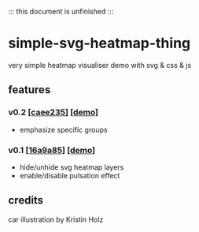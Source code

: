 ::: this document is unfinished :::

# simple-svg-heatmap-thing
very simple heatmap visualiser demo with svg & css & js

## features
### v0.2 [[caee235]](commit/caee235d7bb4c1872ada5f4828105481099a6c38) [[demo]](https://selimhex.com/hsma/IAD/caruso-svg2/)
- emphasize specific groups

### v0.1 [[16a9a85]](commit/031fa36ceb2b1771b3892f2fca5198b8afcbbe02) [[demo]](https://selimhex.com/hsma/IAD/caruso-svg1/)
- hide/unhide svg heatmap layers
- enable/disable pulsation effect 

## credits
car illustration by Kristin Holz
